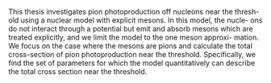 This thesis investigates pion photoproduction off nucleons near the thresh-
old using a nuclear model with explicit mesons. In this model, the nucle-
ons do not interact through a potential but emit and absorb mesons which
are treated explicitly, and we limit the model to the one meson approxi-
mation. We focus on the case where the mesons are pions and calculate
the total cross-section of pion photoproduction near the threshold. Specifically, we find the set of parameters for which the model quantitatively
can describe the total cross section near the threshold.
